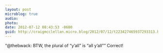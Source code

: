 ```yaml
---
layout: post
microblog: true
audio: 
photo: 
date: 2012-07-12 08:43:53 -0600
guid: http://craigmcclellan.micro.blog/2012/07/12/t223427465937293313.html
---
```

“@thebwack: BTW, the plural of “y’all” is “all y’all”” Correct!
